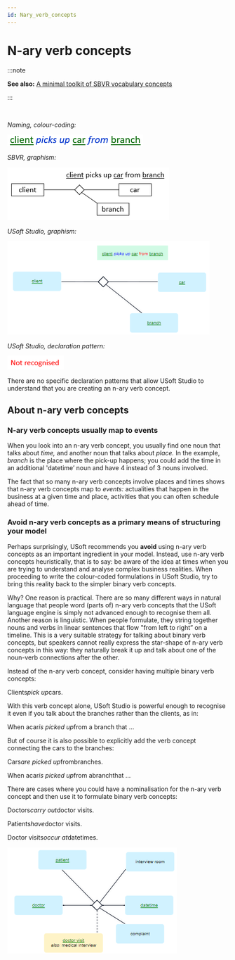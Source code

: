 ```yaml
---
id: Nary_verb_concepts
---
```


# N-ary verb concepts


:::note

**See also:** [A minimal toolkit of SBVR vocabulary concepts](/Business_rules/Vocabulary_concepts/A_minimal_toolkit_of_SBVR_vocabulary_concepts.md)

:::

 

*Naming, colour-coding:*

![](./assets/2a9b5f5f-0f51-4d0a-a9ab-5b88eec4fa21.png)

*SBVR, graphism:*

![](./assets/99e2406c-e6ca-44ac-9dc8-69fee8e720cd.png)

*USoft Studio, graphism:*

![](./assets/d71dc77e-a2b2-487b-a70d-3d708326848d.png)

*USoft Studio, declaration pattern:*

![](./assets/ad1f9aeb-5d2f-45b2-8274-03d52b6cae80.png)

There are no specific declaration patterns that allow USoft Studio to understand that you are creating an n-ary verb concept.

## About n-ary verb concepts

### N-ary verb concepts usually map to events

When you look into an n-ary verb concept, you usually find one noun that talks about *time,* and another noun that talks about *place.* In the example, *branch* is the place where the pick-up happens; you could add the time in an additional 'datetime’ noun and have 4 instead of 3 nouns involved.

The fact that so many n-ary verb concepts involve places and times shows that n-ary verb concepts map to *events:* actualities that happen in the business at a given time and place, activities that you can often schedule ahead of time.

### Avoid n-ary verb concepts as a primary means of structuring your model

Perhaps surprisingly, USoft recommends you **avoid** using n-ary verb concepts as an important ingredient in your model. Instead, use n-ary verb concepts heuristically, that is to say: be aware of the idea at times when you are trying to understand and analyse complex business realities. When proceeding to write the colour-coded formulations in USoft Studio, try to bring this reality back to the simpler binary verb concepts.

Why? One reason is practical. There are so many different ways in natural language that people word (parts of) n-ary verb concepts that the USoft language engine is simply not advanced enough to recognise them all. Another reason is linguistic. When people formulate, they string together nouns and verbs in linear sentences that flow "from left to right” on a timeline. This is a very suitable strategy for talking about binary verb concepts, but speakers cannot really express the star-shape of n-ary verb concepts in this way: they naturally break it up and talk about one of the noun-verb connections after the other.

Instead of the n-ary verb concept, consider having multiple binary verb concepts:

Clients*pick up*cars.

With this verb concept alone, USoft Studio is powerful enough to recognise it even if you talk about the branches rather than the clients, as in:

When acar*is picked up*from a branch that ...

But of course it is also possible to explicitly add the verb concept connecting the cars to the branches:

Cars*are picked up*frombranches.

When acar*is picked up*from abranchthat ...

There are cases where you could have a nominalisation for the n-ary verb concept and then use it to formulate binary verb concepts:

Doctors*carry out*doctor visits.

Patients*have*doctor visits.

Doctor visits*occur at*datetimes.

![](./assets/08a8aab6-d8d5-4d0a-bedc-4e1b95d94096.png)